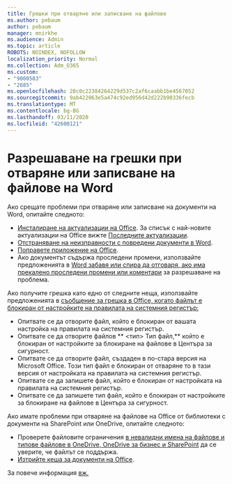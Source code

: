 ```yaml
---
title: Грешки при отваряне или записване на файлове
ms.author: pebaum
author: pebaum
manager: mnirkhe
ms.audience: Admin
ms.topic: article
ROBOTS: NOINDEX, NOFOLLOW
localization_priority: Normal
ms.collection: Adm_O365
ms.custom:
- "9000583"
- "2685"
ms.openlocfilehash: 28c0c22384264229d537c2af6caabb1be4567052
ms.sourcegitcommit: 9ab422063e5a474c92ed956d42d222b90336fecb
ms.translationtype: MT
ms.contentlocale: bg-BG
ms.lasthandoff: 03/11/2020
ms.locfileid: "42600121"
---
```

# <a name="resolve-errors-opening-or-saving-word-files"></a>Разрешаване на грешки при отваряне или записване на файлове на Word

Ако срещате проблеми при отваряне или записване на документи на Word, опитайте следното:

- [Инсталиране на актуализации на Office](https://support.office.com/article/2ab296f3-7f03-43a2-8e50-46de917611c5). За списък с най-новите актуализации на Office вижте [Последните актуализации](https://docs.microsoft.com/officeupdates/office-updates-msi).
- [Отстраняване на неизправности с повредени документи в Word](https://docs.microsoft.com/office/troubleshoot/word/damaged-documents-in-word).
- [Поправете приложение на Office](https://support.office.com/Article/Repair-an-Office-application-7821d4b6-7c1d-4205-aa0e-a6b40c5bb88b).
- Ако документът съдържа проследени промени, използвайте предложенията в [Word забавя или спира да отговаря, ако има прекалено проследени промени или коментари](https://docs.microsoft.com/office/troubleshoot/word/word-stops-responding) за разрешаване на проблема.

Ако получите грешка като едно от следните неща, използвайте предложенията в [съобщение за грешка в Office, когато файлът е блокиран от настройките на правилата на системния регистър:](https://docs.microsoft.com/office/troubleshoot/settings/file-blocked-in-office)

- Опитвате се да отворите файл, който е блокиран от вашата настройка на правилата на системния регистър.
- Опитвате се да отворите файлов ** \<тип\> Тип файл,** който е блокиран от настройките за блокиране на файлове в Центъра за сигурност.
- Опитвате се да отворите файл, създаден в по-стара версия на Microsoft Office. Този тип файл е блокиран от отваряне то в тази версия от настройката на правилата на системния регистър.
- Опитвате се да запишете файл, който е блокиран от настройката на правилата на системния регистър.
- Опитвате се да запишете тип файл, който е блокиран от настройките за блокиране на файлове в Центъра за сигурност.

Ако имате проблеми при отваряне на файлове на Office от библиотеки с документи на SharePoint или OneDrive, опитайте следното:

- Проверете файловите ограничения [в невалидни имена на файлове и типове файлове в OneDrive, OneDrive за бизнес и SharePoint](https://support.office.com/article/64883a5d-228e-48f5-b3d2-eb39e07630fa) да се уверите, че файлът се поддържа. 
- [Изтрийте кеша за документи на Office](https://support.office.com/article/b1d3765e-d71b-4bb8-99ca-acd22c42995d
). 

За повече информация [вж.](https://support.office.com/article/31329fa1-4ad0-47fc-95d8-bb0c5b12a536)